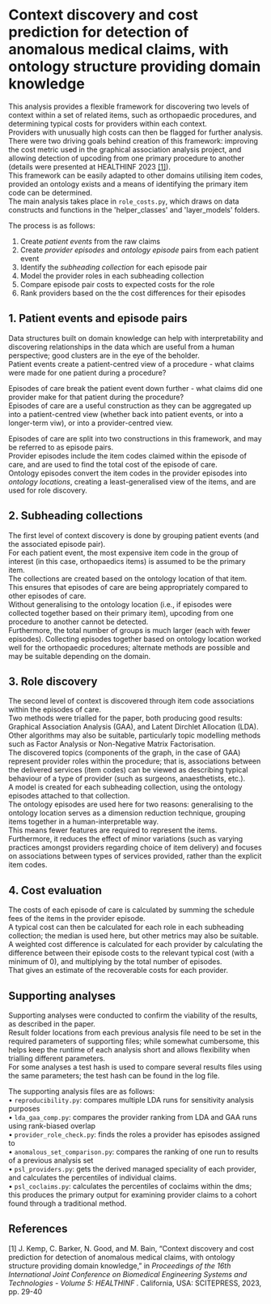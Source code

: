 # Context discovery and cost prediction for detection of anomalous medical claims, with ontology structure providing domain knowledge
This analysis provides a flexible framework for discovering two levels of context within a set of related items, such as orthopaedic procedures, and determining typical costs for providers within each context. <br/>
Providers with unusually high costs can then be flagged for further analysis. <br/>
There were two driving goals behind creation of this framework: improving the cost metric used in the graphical association analysis project, and allowing detection of upcoding from one primary procedure to another (details were presented at HEALTHINF 2023 [[1]](#1)). <br/>
This framework can be easily adapted to other domains utilising item codes, provided an ontology exists and a means of identifying the primary item code can be determined. <br/>
The main analysis takes place in `role_costs.py`, which draws on data constructs and functions in the 'helper_classes' and 'layer_models' folders. <br/>

The process is as follows:
1. Create *patient events* from the raw claims
2. Create *provider episodes* and *ontology episode* pairs from each patient event
3. Identify the *subheading collection* for each episode pair
4. Model the provider roles in each subheading collection
5. Compare episode pair costs to expected costs for the role
6. Rank providers based on the the cost differences for their episodes

## 1. Patient events and episode pairs ##
Data structures built on domain knowledge can help with interpretability and discovering relationships in the data which are useful from a human perspective; good clusters are in the eye of the beholder. <br/>
Patient events create a patient-centred view of a procedure - what claims were made for one patient during a procedure? <br/>

Episodes of care break the patient event down further - what claims did one provider make for that patient during the procedure? <br/>
Episodes of care are a useful construction as they can be aggregated up into a patient-centred view (whether back into patient events, or into a longer-term viw), or into a provider-centred view. <br/>

Episodes of care are split into two constructions in this framework, and may be referred to as episode pairs. <br/>
Provider episodes include the item codes claimed within the episode of care, and are used to find the total cost of the episode of care. <br/>
Ontology episodes convert the item codes in the provider episodes into *ontology locations*, creating a least-generalised view of the items, and are used for role discovery.

## 2. Subheading collections ##
The first level of context discovery is done by grouping patient events (and the associated episode pair). <br/>
For each patient event, the most expensive item code in the group of interest (in this case, orthopaedics items) is assumed to be the primary item. <br/>
The collections are created based on the ontology location of that item. <br/>
This ensures that episodes of care are being appropriately compared to other episodes of care. <br/>
Without generalising to the ontology location (i.e., if episodes were collected together based on their primary item), upcoding from one procedure to another cannot be detected. <br/>
Furthermore, the total number of groups is much larger (each with fewer episodes).
Collecting episodes together based on ontology location worked well for the orthopaedic procedures; alternate methods are possible and may be suitable depending on the domain.

## 3. Role discovery ##
The second level of context is discovered through item code associations within the episodes of care. <br/>
Two methods were trialled for the paper, both producing good results: Graphical Association Analysis (GAA), and Latent Dirchlet Allocation (LDA). <br/>
Other algorithms may also be suitable, particularly topic modelling methods such as Factor Analysis or Non-Negative Matrix Factorisation. <br/>
The discovered topics (components of the graph, in the case of GAA) represent provider roles within the procedure; that is, associations between the delivered services (item codes) can be viewed as describing typical behaviour of a type of provider (such as surgeons, anaesthetists, etc.). <br/>
A model is created for each subheading collection, using the ontology episodes attached to that collection. <br/>
The ontology episodes are used here for two reasons: generalising to the ontology location serves as a dimension reduction technique, grouping items together in a human-interpretable way. <br/>
This means fewer features are required to represent the items. <br/>
Furthermore, it reduces the effect of minor variations (such as varying practices amongst providers regarding choice of item delivery) and focuses on associations between types of services provided, rather than the explicit item codes. <br/>

## 4. Cost evaluation
The costs of each episode of care is calculated by summing the schedule fees of the items in the provider episode. <br/>
A typical cost can then be calculated for each role in each subheading collection; the median is used here, but other metrics may also be suitable.<br/>
A weighted cost difference is calculated for each provider by calculating the difference between their episode costs to the relevant typical cost (with a minimum of 0), and multiplying by the total number of episodes. <br/>
That gives an estimate of the recoverable costs for each provider.

## Supporting analyses
Supporting analyses were conducted to confirm the viability of the results, as described in the paper. <br/>
Result folder locations from each previous analysis file need to be set in the required parameters of supporting files; while somewhat cumbersome, this helps keep the runtime of each analysis short and allows flexibility when trialling different parameters.<br/>
For some analyses a test hash is used to compare several results files using the same parameters; the test hash can be found in the log file.

The supporting analysis files are as follows: <br/>
• `reproducibility.py`: compares multiple LDA runs for sensitivity analysis purposes<br/>
• `lda_gaa_comp.py`: compares the provider ranking from LDA and GAA runs using rank-biased overlap<br/>
• `provider_role_check.py`: finds the roles a provider has episodes assigned to<br/>
• `anomalous_set_comparison.py`: compares the ranking of one run to results of a previous analysis set<br/>
• `psl_providers.py`: gets the derived managed speciality of each provider, and calculates the percentiles of individual claims.<br/>
• `psl_coclaims.py`: calculates the percentiles of coclaims within the dms; this produces the primary output for examining provider claims to a cohort found through a traditional method.<br/>


## References
<a id="1">[1]</a>
J. Kemp, C. Barker, N. Good, and M. Bain, “Context discovery and cost  prediction for detection of anomalous medical claims, with ontology structure providing domain knowledge,” in *Proceedings of the 16th International Joint Conference on Biomedical Engineering Systems and Technologies - Volume 5: HEALTHINF* . California, USA: SCITEPRESS, 2023, pp. 29-40